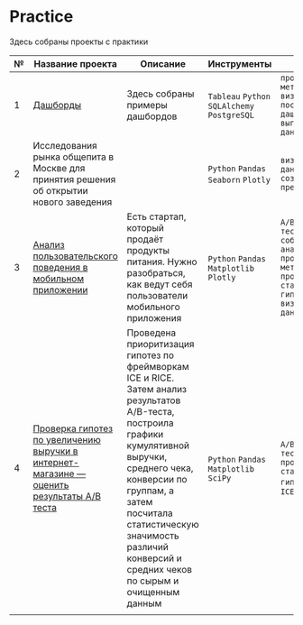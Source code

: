 # Practice

Здесь собраны проекты с практики

|№|Название проекта|Описание|Инструменты|Навыки|
|---|---|---|---|---|
|1|[Дашборды](https://github.com/koroleva-e/practice/tree/main/tableau)|Здесь собраны примеры дашбордов|`Tableau` `Python` `SQLAlchemy` `PostgreSQL`|`продуктовые метрики` `визуализация` `построение дашбордов` `выгрузка данных`|
|2|Исследования рынка общепита в Москве для принятия решения об открытии нового заведения| |`Python` `Pandas` `Seaborn` `Plotly` |`визуализация данных` `создание презентаций`|
|3|[Анализ пользовательского поведения в мобильном приложении](https://github.com/koroleva-e/practice/tree/main/AAB-test)|Есть стартап, который продаёт продукты питания. Нужно разобраться, как ведут себя пользователи мобильного приложения|`Python` `Pandas` `Matplotlib` `Plotly`|`A/B-тестирование` `событийная аналитика` `продуктовые метрики` `проверка статистических гипотез` `визуализация данных`|
|4|[Проверка гипотез по увеличению выручки в интернет-магазине — оценить результаты A/B теста](https://github.com/koroleva-e/practice/tree/main/AB-test)|Проведена приоритизация гипотез по фреймворкам ICE и RICE. Затем анализ результатов A/B-теста, построила графики кумулятивной выручки, среднего чека, конверсии по группам, а затем посчитала статистическую значимость различий конверсий и средних чеков по сырым и очищенным данным|`Python` `Pandas` `Matplotlib` `SciPy` |`A/B-тестирование` `проверка статистических гипотез` `RICE` `ICE`|
| | | | | |
